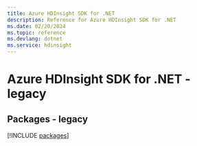 ```yaml
---
title: Azure HDInsight SDK for .NET
description: Reference for Azure HDInsight SDK for .NET
ms.date: 02/20/2024
ms.topic: reference
ms.devlang: dotnet
ms.service: hdinsight
---
```

# Azure HDInsight SDK for .NET - legacy
## Packages - legacy
[!INCLUDE [packages](hdinsight-index.md)]